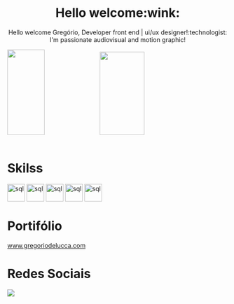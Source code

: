 <div align="center">
 <h1>Hello welcome:wink:</h1>
  <p>Hello welcome  Gregório, Developer front end | ui/ux designer!:technologist:	
  <br> I'm passionate  audiovisual and motion graphic!</br></p>
</div>

<div align="left">  
  <img width="41%" height="195px" src="https://github-readme-stats.vercel.app/api/top-langs/?username=gregoriodelucca&layout=compact&hide_border=true&title_color=00bfbf&text_color=00bfbf&bg_color=0d1117" />
 <img width="45%" height="190px" src="https://media.giphy.com/media/v1.Y2lkPTc5MGI3NjExM2E3OTZmNGY4ZDdlZjM1YmE2ZmRjZTBhMmM1MDY0ZDE3MDE2ODNmMiZjdD1z/RHvb57lEDGmxTKNBtI/giphy.gif" />
</div>
</div>

<div align="left"><br>
  <h1>Skilss</h1>
    <img align="center" alt="sql" height= "40" width="40"  src="https://cdn.jsdelivr.net/gh/devicons/devicon/icons/css3/css3-original.svg">
    <img align="center" alt="sql" height= "40" width="40"  src="https://cdn.jsdelivr.net/gh/devicons/devicon/icons/javascript/javascript-original.svg">
    <img align="center" alt="sql" height= "40" width="40"  src="https://cdn.jsdelivr.net/gh/devicons/devicon/icons/aftereffects/aftereffects-original.svg">
    <img align="center" alt="sql" height= "40" width="40"  src="https://cdn.jsdelivr.net/gh/devicons/devicon/icons/premierepro/premierepro-original.svg">
     <img align="center" alt="sql" height= "40" width="40"  src="https://cdn.jsdelivr.net/gh/devicons/devicon/icons/photoshop/photoshop-plain.svg">

</div>

<div align="left"> 
 <h1>Portifólio</h1>
   <a href="https://gregoriodelucca.netlify.app">www.gregoriodelucca.com</a>

</div> 
<div align="left"> 
 <h1>Redes Sociais</h1>
  <a href="https://www.linkedin.com/in/gregoriodelucca/" target="_blank"><img src="https://img.shields.io/badge/-linkedin-blue?style=for-the-badge&logo=instagram&logoColor=white"</a>
</div> 
 </div>




